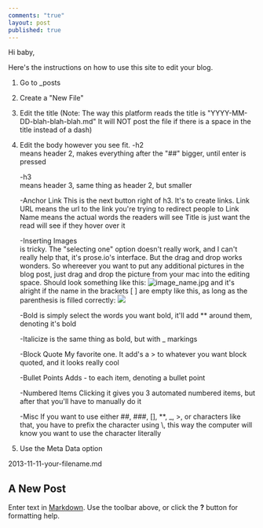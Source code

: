 ```yaml
---
comments: "true"
layout: post
published: true
---
```


Hi baby,

Here's the instructions on how to use this site to edit your blog.

1. Go to _posts
2. Create a "New File"
3. Edit the title (Note: The way this platform reads the title is 
	"YYYY-MM-DD-blah-blah-blah.md"
   It will NOT post the file if there is a space in the title instead of a dash)
4. Edit the body however you see fit.
	-h2    
    means header 2, makes everything after the "##" bigger, until enter is pressed
    
    -h3    
    means header 3, same thing as header 2, but smaller
    
    -Anchor Link
    This is the next button right of h3. It's to create links.
    	Link URL means the url to the link you're trying to redirect people to
        Link Name means the actual words the readers will see
        Title is just want the read will see if they hover over it
    
    -Inserting Images      
    is tricky. The "selecting one" option doesn't really work, and I can't really help that, it's prose.io's interface. But the drag and drop works wonders. So whereever you want to put any additional pictures in the blog post, just drag and drop the picture from your mac into the editing space. Should look something like this:
   ![image_name.jpg](/images/image_name.jpg) 
and it's alright if the name in the brackets [ ] are empty like this, as long as the parenthesis is filled correctly:
   ![](/images/image_name.jpg)
   
	-Bold 
    is simply select the words you want bold, it'll add ** around them, denoting it's bold
    
    -Italicize 
    is the same thing as bold, but with _ markings
    
    -Block Quote 
    My favorite one. It add's a > to whatever you want block quoted, and it looks really cool
    
    -Bullet Points
    Adds - to each item, denoting a bullet point
    
    -Numbered Items
    Clicking it gives you 3 automated numbered items, but after that you'll have to manually do it
    
	-Misc
	If you want to use either ##, ###, [], **, _, >, or characters like that, you have to prefix the character using \\, this way the computer will know you want to use the character literally

5. Use the Meta Data option 

    
    


2013-11-11-your-filename.md
## A New Post

Enter text in [Markdown](http://daringfireball.net/projects/markdown/). Use the toolbar above, or click the **?** button for formatting help.